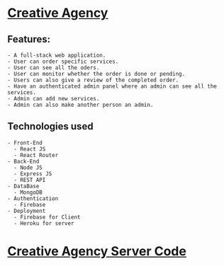 # [Creative Agency](https://creative-agency-eba73.web.app/)

## Features:
    - A full-stack web application.
    - User can order specific services.
    - User can see all the oders.
    - User can monitor whether the order is done or pending. 
    - Users can also give a review of the completed order. 
    - Have an authenticated admin panel where an admin can see all the services.
    - Admin can add new services.
    - Admin can also make another person an admin.

## Technologies used
    - Front-End
      - React JS
      - React Router
    - Back-End
      - Node JS
      - Express JS
      - REST API
    - DataBase
      - MongoDB
    - Authentication
      - Firebase
    - Deployment
      - Firebase for Client
      - Heroku for server
      
# [Creative Agency Server Code](https://github.com/Siydulislam/creative-agency-server)
